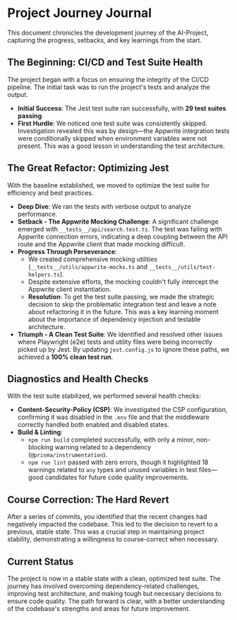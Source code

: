 # Project Journey Journal

This document chronicles the development journey of the AI-Project, capturing the progress, setbacks, and key learnings from the start.

## The Beginning: CI/CD and Test Suite Health

The project began with a focus on ensuring the integrity of the CI/CD pipeline. The initial task was to run the project's tests and analyze the output.

- **Initial Success**: The Jest test suite ran successfully, with **29 test suites passing**.
- **First Hurdle**: We noticed one test suite was consistently skipped. Investigation revealed this was by design—the Appwrite integration tests were conditionally skipped when environment variables were not present. This was a good lesson in understanding the test architecture.

## The Great Refactor: Optimizing Jest

With the baseline established, we moved to optimize the test suite for efficiency and best practices.

- **Deep Dive**: We ran the tests with verbose output to analyze performance.
- **Setback - The Appwrite Mocking Challenge**: A significant challenge emerged with `__tests__/api/search.test.ts`. The test was failing with Appwrite connection errors, indicating a deep coupling between the API route and the Appwrite client that made mocking difficult.
- **Progress Through Perseverance**:
  - We created comprehensive mocking utilities (`__tests__/utils/appwrite-mocks.ts` and `__tests__/utils/test-helpers.ts`).
  - Despite extensive efforts, the mocking couldn't fully intercept the Appwrite client instantiation.
  - **Resolution**: To get the test suite passing, we made the strategic decision to skip the problematic integration test and leave a note about refactoring it in the future. This was a key learning moment about the importance of dependency injection and testable architecture.
- **Triumph - A Clean Test Suite**: We identified and resolved other issues where Playwright (e2e) tests and utility files were being incorrectly picked up by Jest. By updating `jest.config.js` to ignore these paths, we achieved a **100% clean test run**.

## Diagnostics and Health Checks

With the test suite stabilized, we performed several health checks:

- **Content-Security-Policy (CSP)**: We investigated the CSP configuration, confirming it was disabled in the `.env` file and that the middleware correctly handled both enabled and disabled states.
- **Build & Linting**:
  - `npm run build` completed successfully, with only a minor, non-blocking warning related to a dependency (`@prisma/instrumentation`).
  - `npm run lint` passed with zero errors, though it highlighted 18 warnings related to `any` types and unused variables in test files—good candidates for future code quality improvements.

## Course Correction: The Hard Revert

After a series of commits, you identified that the recent changes had negatively impacted the codebase. This led to the decision to revert to a previous, stable state. This was a crucial step in maintaining project stability, demonstrating a willingness to course-correct when necessary.

## Current Status

The project is now in a stable state with a clean, optimized test suite. The journey has involved overcoming dependency-related challenges, improving test architecture, and making tough but necessary decisions to ensure code quality. The path forward is clear, with a better understanding of the codebase's strengths and areas for future improvement.
